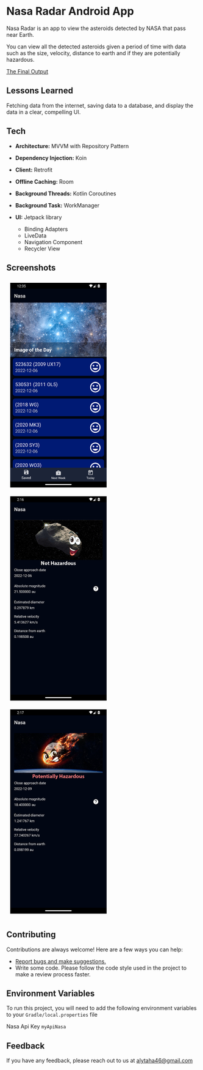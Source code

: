 # Nasa Radar Android App

Nasa Radar is an app to view the asteroids detected by NASA that pass near Earth.

You can view all the detected asteroids given a period of time with data such as the size, velocity,
distance to earth and if they are potentially hazardous.

[The Final Output](https://media.giphy.com/media/V70U29dLypAszuI6ag/giphy.gif)

## Lessons Learned

Fetching data from the internet, saving data to a database, and display the data in a clear,
compelling UI.

## Tech

- **Architecture:** MVVM with Repository Pattern

- **Dependency Injection:** Koin

- **Client:** Retrofit

- **Offline Caching:** Room

- **Background Threads:** Kotlin Coroutines

- **Background Task:** WorkManager

- **UI:** Jetpack library
  - Binding Adapters
  - LiveData
  - Navigation Component
  - Recycler View
  
## Screenshots

[<img src="/readme/Screenshot_1.png" width="253"
hspace="10" vspace="10">](/readme/Screenshot_1.png)
[<img src="/readme/Screenshot_2.png" width="253"
hspace="10" vspace="10">](/readme/Screenshot_2.png)
[<img src="/readme/Screenshot_3.png" width="253"
hspace="10" vspace="10">](/readme/Screenshot_3.png)


## Contributing

Contributions are always welcome! Here are a few ways you can help:

- [Report bugs and make suggestions.](https://github.com/alytaha46/NasaApp/issues)
- Write some code. Please follow the code style used in the project to make a review process faster.

## Environment Variables

To run this project, you will need to add the following environment variables to
your `Gradle/local.properties` file

Nasa Api Key `myApiNasa`

## Feedback

If you have any feedback, please reach out to us at alytaha46@gmail.com

